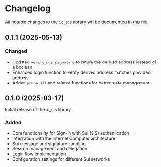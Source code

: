 # Changelog

All notable changes to the `ic_sis` library will be documented in this file.
## 0.1.1 (2025-05-13)

### Changed
- Updated `verify_sui_signature` to return the derived address instead of a boolean
- Enhanced login function to verify derived address matches provided address
- Added `prune_all` and related functions for better state management

## 0.1.0 (2025-03-17)

Initial release of the ic_sis library.

### Added
- Core functionality for Sign-In with Sui (SIS) authentication
- Integration with the Internet Computer architecture
- Sui message and signature handling
- Session management and delegation
- Login flow implementation
- Configuration settings for different Sui networks